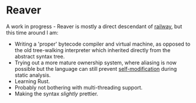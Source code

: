 # Reaver 

A work in progress - Reaver is mostly a direct descendant of [railway](https://github.com/jndean/railway), but this time around I am:

- Writing a 'proper' bytecode compiler and virtual machine, as opposed to the old tree-walking interpreter which inherited directly from the abstract syntax tree.
- Trying out a more mature ownership system, where aliasing is now possible but the language can still prevent [self-modification](https://github.com/jndean/railway/wiki/Variables,-Data-and-Scope#self-modification-and-aliasing) during static analysis.
- Learning Rust.
- Probably not bothering with multi-threading support.
- Making the syntax _slightly_ prettier.


